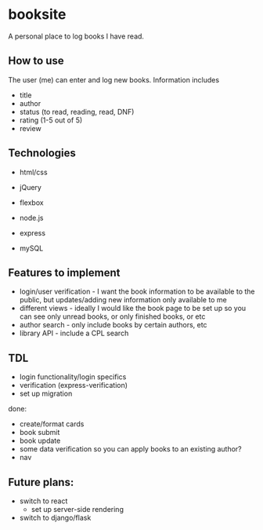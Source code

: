 # booksite

A personal place to log books I have read.

## How to use

The user (me) can enter and log new books. Information includes

- title
- author
- status (to read, reading, read, DNF)
- rating (1-5 out of 5)
- review

## Technologies

- html/css
- jQuery
- flexbox

- node.js
- express
- mySQL

## Features to implement

- login/user verification - I want the book information to be available to the public, but updates/adding new information only available to me
- different views - ideally I would like the book page to be set up so you can see only unread books, or only finished books, or etc
- author search - only include books by certain authors, etc
- library API - include a CPL search

## TDL

- login functionality/login specifics
- verification (express-verification)
- set up migration

done:

- create/format cards
- book submit
- book update
- some data verification so you can apply books to an existing author?
- nav

## Future plans:

- switch to react
  - set up server-side rendering
- switch to django/flask
